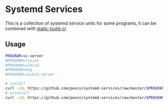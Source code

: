 # Systemd Services

This is a collection of systemd service units for some programs, it can be combined with [static-build-ci](https://github.com/pexcn/static-build-ci).

## Usage

```bash
PROGRAM=ss-server
#PROGRAM=trojan
#PROGRAM=vlmcsd
#PROGRAM=mtg
#PROGRAM=socks5-server

# install
curl -sSL https://github.com/pexcn/systemd-services/raw/master/$PROGRAM/install.sh | bash
# uninstall
curl -sSL https://github.com/pexcn/systemd-services/raw/master/$PROGRAM/uninstall.sh | bash
```
